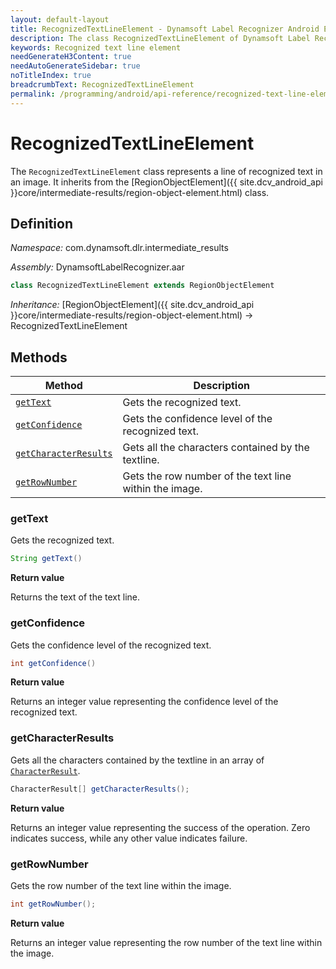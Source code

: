 ```yaml
---
layout: default-layout
title: RecognizedTextLineElement - Dynamsoft Label Recognizer Android Edition
description: The class RecognizedTextLineElement of Dynamsoft Label Recognizer Android edition represents a line of recognized text in an image.
keywords: Recognized text line element
needGenerateH3Content: true
needAutoGenerateSidebar: true
noTitleIndex: true
breadcrumbText: RecognizedTextLineElement
permalink: /programming/android/api-reference/recognized-text-line-element-v3.0.20.html
---
```


# RecognizedTextLineElement

The `RecognizedTextLineElement` class represents a line of recognized text in an image. It inherits from the [RegionObjectElement]({{ site.dcv_android_api }}core/intermediate-results/region-object-element.html) class.

## Definition

*Namespace:* com.dynamsoft.dlr.intermediate_results

*Assembly:* DynamsoftLabelRecognizer.aar

```java
class RecognizedTextLineElement extends RegionObjectElement
```

*Inheritance:* [RegionObjectElement]({{ site.dcv_android_api }}core/intermediate-results/region-object-element.html) -> RecognizedTextLineElement

## Methods

| Method | Description |
| ------ | ----------- |
| [`getText`](#gettext) | Gets the recognized text. |
| [`getConfidence`](#getconfidence) | Gets the confidence level of the recognized text. |
| [`getCharacterResults`](#getcharacterresults) | Gets all the characters contained by the textline. |
| [`getRowNumber`](#getrownumber) | Gets the row number of the text line within the image. |

### getText

Gets the recognized text.

```java
String getText()
```

**Return value**

Returns the text of the text line.

### getConfidence

Gets the confidence level of the recognized text.

```java
int getConfidence()
```

**Return value**

Returns an integer value representing the confidence level of the recognized text.

### getCharacterResults

Gets all the characters contained by the textline in an array of [`CharacterResult`](character-result.md).

```java
CharacterResult[] getCharacterResults();
```

**Return value**

Returns an integer value representing the success of the operation. Zero indicates success, while any other value indicates failure.

### getRowNumber

Gets the row number of the text line within the image.

```java
int getRowNumber();
```

**Return value**

Returns an integer value representing the row number of the text line within the image.
